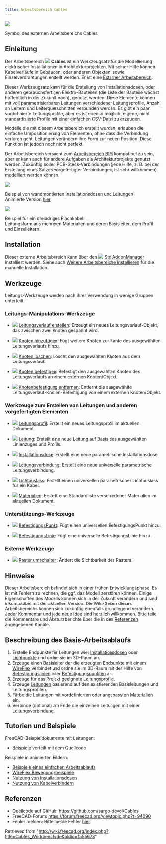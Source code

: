 ```yaml
---
title: Arbeitsbereich Cables
---
```


![](/images/Cables_workbench_icon.svg)

Symbol des externen Arbeitsbereichs Cables

## Einleitung

Der Arbeitsbereich ![](/images/Cables_workbench_icon.svg) **Cables** ist ein Werkzeugsatz für die Modellierung elektrischer Installationen in Architekturprojekten. Mit seiner Hilfe können Kabelverläufe in Gebäuden, oder anderen Objekten, sowie Einzelverdrahtungen erstellt werden. Er ist eine [Externer Arbeitsbereich](/External_workbenches/de "External workbenches/de").

Dieser Werkzeugsatz kann für die Erstellung von Installationsdosen, oder anderen gebrauchsfertigen Elektro-Bauteilen (die Liste der Bauteile wächst hoffentlich in der Zukunft noch), genutzt werden. Diese Elemente können mit voll parametrisierbaren Leitungen verschiedener Leitungsprofile, Anzahl an Leitern und Leiterquerschnitten verbunden werden. Es gibt ein paar vordefinierte Leitungsprofile, aber es ist ebenso möglich, eigene, nicht standardisierte Profile mit einer einfachen CSV-Datei zu erzeugen.

Modelle die mit diesem Arbeitsbereich erstellt wurden, erlauben die einfache Umpositionierung von Elementen, ohne dass die Verbindung verloren geht. Leitungen verändern ihre Form zur neuen Position. Diese Funktion ist jedoch noch nicht perfekt.

Der Arbeitsbereich versucht zum [Arbeitsbereich BIM](/BIM_Workbench/de "BIM Workbench/de") kompatibel zu sein, aber er kann auch für andere Aufgaben als Architekturprojekte genutzt werden. Zukünftig sollen PCB-Steck-Verbindungen (jede Hilfe, z. B. bei der Erstellung eines Satzes vorgefertigter Verbindungen, ist sehr willkommen) modelliert werden können.

![](/images/Cables_Example3.png)

Beispiel von wandmontierten Installationsdosen und Leitungen  
Animierte Version [hier](/Cables_Example1_Simple_workflow "Cables Example1 Simple workflow")

![](/images/Cables_Example1.png)

Beispiel für ein dreiadriges Flachkabel:  
Leitungsform aus mehreren Materialien und deren Basisleiter, dem Profil und Einzelleitern.

## Installation

Dieser externe Arbeitsbereich kann über den ![](/images/Std_AddonMgr.svg) [Std AddonManager](/Std_AddonMgr/de "Std AddonMgr/de") installiert werden. Siehe auch [Weitere Arbeitsbereiche installieren](/Installing_more_workbenches/de "Installing more workbenches/de") für die manuelle Installation.

## Werkzeuge

Leitungs-Werkzeuge werden nach ihrer Verwendung in wenige Gruppen unterteilt.

### Leitungs-Manipulations-Werkzeuge

- ![](/images/Cables_WireFlex.svg) [Leitungsverlauf erstellen](/Cables_WireFlex/de "Cables WireFlex/de"): Erzeugt ein neues Leitungsverlauf-Objekt, das zwischen zwei Knoten gespannt wird.

- ![](/images/Cables_AddVertex.svg) [Knoten hinzufügen](/Cables_AddVertex/de "Cables AddVertex/de"): Fügt weitere Knoten zur Kante des ausgewählten Leitungsverlaufs hinzu.

- ![](/images/Cables_DelVertex.svg) [Knoten löschen](/Cables_DelVertex/de "Cables DelVertex/de"): Löscht den ausgewählten Knoten aus dem Leitungsverlauf.

- ![](/images/Cables_AttachVertex.svg) [Knoten befestigen](/Cables_AttachVertex/de "Cables AttachVertex/de"): Befestigt den ausgewählten Knoten des Leitungsverlaufs an einem externen Knoten/Objekt.

- ![](/images/Cables_RemoveVertexAttachment.svg) [Knotenbefestigung entfernen](/Cables_RemoveVertexAttachment/de "Cables RemoveVertexAttachment/de"): Entfernt die ausgewählte Leitungsverlauf-Knoten-Befestigung von einem externen Knoten/Objekt.

### Werkzeuge zum Erstellen von Leitungen und anderen vorgefertigten Elementen

- ![](/images/Cables_Profile.svg) [Leitungsprofil](/Cables_Profile/de "Cables Profile/de"): Erstellt ein neues Leitungsprofil im aktuellen Dokument.

- ![](/images/Cables_Cable.svg) [Leitung](/Cables_Cable/de "Cables Cable/de"): Erstellt eine neue Leitung auf Basis des ausgewählten Linienzuges und Profils.

- ![](/images/Cables_CableBox.svg) [Installationsdose](/Cables_CableBox/de "Cables CableBox/de"): Erstellt eine neue parametrische Installationsdose.

- ![](/images/Cables_CableConnector.svg) [Leitungsverbindung](/Cables_CableConnector/de "Cables CableConnector/de"): Erstellt eine neue universelle parametrische Leitungsverbindung.

- ![](/images/Cables_CableLightPoint.svg) [Lichtauslass](/Cables_CableLightPoint/de "Cables CableLightPoint/de"): Erstellt einen universellen parametrischer Lichtauslass für ein Kabel.

- ![](/images/Cables_Material.svg) [Materialien](/Cables_Material/de "Cables Material/de"): Erstellt eine Standardliste verschiedener Materialien im aktuellen Dokument.

### Unterstützungs-Werkzeuge

- ![](/images/Cables_SupportPoint.svg) [BefestigungsPunkt](/Cables_SupportPoint/de "Cables SupportPoint/de"): Fügt einen universellen BefestigungsPunkt hinzu.

- ![](/images/Cables_SupportLine.svg) [BefestigungsLinie](/Cables_SupportLine/de "Cables SupportLine/de"): Fügt eine universelle BefestigungsLinie hinzu.

### Externe Werkzeuge

- ![](/images/Draft_ToggleGrid.svg) [Raster umschalten](/Draft_ToggleGrid/de "Draft ToggleGrid/de"): Ändert die Sichtbarkeit des Rasters.

## Hinweise

Dieser Arbeitsbereich befindet sich in einer frühen Entwicklungsphase. Es ist mit Fehlern zu rechnen, die ggf. das Modell zerstören können. Einige Eigenschaften des Modells können sich in der Zukunft verändern und sind inkompatibel mit der aktuellen Version. Die Wiki-Seiten dieses Arbeitsbereichs können sich zukünftig ebenfalls grundlegend verändern. Jeder Kommentar und jede neue Idee sind herzlich willkommen. Bitte teile die Kommentare und Absturzberichte über die in den [Referenzen](#References) angegebenen Kanäle.

## Beschreibung des Basis-Arbeitsablaufs

1. Erstelle Endpunkte für Leitungen wie: [Installationsdosen](/Cables_CableBox/de "Cables CableBox/de") oder [Lichtpunkte](/Cables_CableLightPoint/de "Cables CableLightPoint/de") und ordne sie im 3D-Raum an.
2. Erzeuge einen Basisleiter der die erzeugten Endpunkte mit einem [WireFlex](/Cables_WireFlex/de "Cables WireFlex/de") verbindet und ordne sie im 3D-Raum mit der Hilfe von [Befestigungslinien](/Cables_SupportLine/de "Cables SupportLine/de") oder [Befestigungspunkten](/Cables_SupportPoint/de "Cables SupportPoint/de") an.
3. Erzeuge für das Projekt geeignete [Leitungsprofile](/Cables_Profile/de "Cables Profile/de").
4. Erzeuge [Leitungen](/Cables_Cable/de "Cables Cable/de") basierend auf den existierenden Basisleitungen und Leitungsprofilen.
5. Färbe die Leitungen mit vordefinierten oder angepassten [Materialien](/Cables_Material/de "Cables Material/de") ein.
6. Verbinde (optional) am Ende die einzelnen Leitungen mit einer [Leitungsverbindung](/Cables_CableConnector/de "Cables CableConnector/de").

## Tutorien und Beispiele

FreeCAD-Beispieldokumente mit Leitungen:

- [Beispiele](https://github.com/sargo-devel/Cables/tree/master/examples) verteilt mit dem Quellcode

Beispiele in animierten Bildern:

- [Beispiele eines einfachen Arbeitsablaufs](/Cables_Example1_Simple_workflow "Cables Example1 Simple workflow")
- [WireFlex Bewegungsbeispiele](/Cables_Example2_WireFlex "Cables Example2 WireFlex")
- [Nutzung von Installationsdosen](/Cables_Example3_CableBox "Cables Example3 CableBox")
- [Nutzung von Kabelverbindern](/Cables_Example4_CableConnector "Cables Example4 CableConnector")

## Referenzen

- Quellcode auf GitHub: <https://github.com/sargo-devel/Cables>
- FreeCAD-Forum: <https://forum.freecad.org/viewtopic.php?t=94090>
- Fehler melden: Bitte melde Fehler [hier](https://github.com/sargo-devel/Cables/issues)

Retrieved from "<http://wiki.freecad.org/index.php?title=Cables_Workbench/de&oldid=1555673>"

